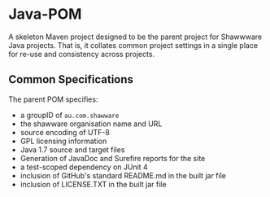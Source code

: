 Java-POM
========

A skeleton Maven project designed to be the parent project for Shawwware Java projects. That is, it collates common project settings in a single place for re-use and consistency across projects.

Common Specifications
---------------------

The parent POM specifies:

* a groupID of <code>au.com.shawware</code>
* the shawware organisation name and URL
* source encoding of UTF-8
* GPL licensing information
* Java 1.7 source and target files
* Generation of JavaDoc and Surefire reports for the site
* a test-scoped dependency on JUnit 4
* inclusion of GitHub's standard README.md in the built jar file
* inclusion of LICENSE.TXT in the built jar file
